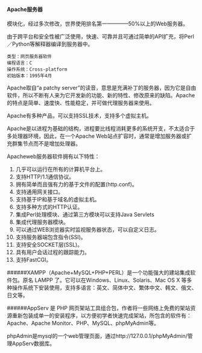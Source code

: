 #### Apache服务器
模块化，经过多次修改，世界使用排名第一————50%以上的Web服务器。

由于跨平台和安全性被广泛使用，快速、可靠并且可通过简单的API扩充，将Perl／Python等解释器编译到服务器中。

```
类型：网页服务器软件
编程语言：C
操作系统：Cross-platform
初始版本：1995年4月
```

Apache取自“a patchy server”的读音，意思是充满补丁的服务器，因为它是自由软件，所以不断有人来为它开发新的功能、新的特性、修改原来的缺陷。Apache的特点是简单、速度快、性能稳定，并可做代理服务器来使用。

Apache有多种产品，可以支持SSL技术，支持多个虚拟主机。

Apache是以进程为基础的结构，进程要比线程消耗更多的系统开支，不太适合于多处理器环境，因此，在一个Apache Web站点扩容时，通常是增加服务器或扩充群集节点而不是增加处理器。

Apacheweb服务器软件拥有以下特性：

1. 几乎可以运行在所有的计算机平台上。
2. 支持HTTP/1.1通信协议。
3. 拥有简单而且强有力的基于文件的配置(http.conf)。
4. 支持通用网关接口。
5. 支持基于IP和基于域名的虚拟主机。
6. 支持多种方式的HTTP认证。
7. 集成Perl处理模块、通过第三方模块可以支持Java Servlets
8. 集成代理服务器模块。
9. 可以通过WEB浏览器实时监视服务器状态，可以自定义日志。
10. 支持服务器端包含指令(SSI)。
11. 支持安全SOCKET层(SSL)。
12. 具有用户会话过程的跟踪能力。
13. 支持FastCGI。


######XAMPP（Apache+MySQL+PHP+PERL）是一个功能强大的建站集成软件包。原名 LAMPP 了。它可以在Windows、Linux、Solaris、Mac OS X 等多种操作系统下安装使用，支持多语言：英文、简体中文、繁体中文、韩文、俄文、日文等。


######AppServ 是 PHP 网页架站工具组合包，作者将一些网络上免费的架站资源重新包装成单一的安装程序，以方便初学者快速完成架站，所包含的软件有：Apache、Apache Monitor、PHP、MySQL、phpMyAdmin等。

phpAdmin是mysql的一个web管理页面，通过http://127.0.0.1/phpMyAdmin/管理AppServ数据库。
